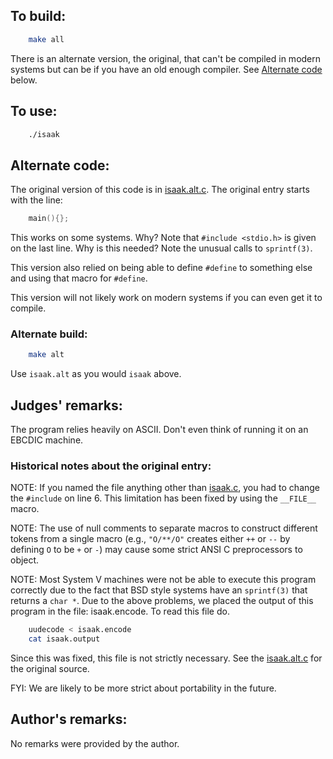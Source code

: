 ## To build:

```sh
    make all
```

There is an alternate version, the original, that can't be compiled in modern
systems but can be if you have an old enough compiler. See [Alternate
code](#alternate-code) below.


## To use:

```sh
    ./isaak
```


## Alternate code:

The original version of this code is in [isaak.alt.c](isaak.alt.c).
The original entry starts with the line:

```c
    main(){};
```

This works on some systems.  Why?  Note that `#include <stdio.h>` is given on
the last line.  Why is this needed?  Note the unusual calls to `sprintf(3)`.

This version also relied on being able to define `#define` to something else and
using that macro for `#define`.

This version will not likely work on modern systems if you can even get it to
compile.


### Alternate build:

```sh
    make alt
```

Use `isaak.alt` as you would `isaak` above.


## Judges' remarks:

The program relies heavily on ASCII.  Don't even think of running it on
an EBCDIC machine.

### Historical notes about the original entry:

NOTE: If you named the file anything other than [isaak.c](isaak.c), you had to
change the `#include` on line 6. This limitation has been fixed by using the
`__FILE__` macro.

NOTE: The use of null comments to separate macros to construct different tokens
from a single macro (e.g., `"O/**/O"` creates either `++` or `--` by defining
`O` to be `+` or `-`) may cause some strict ANSI C preprocessors to object.

NOTE: Most System V machines were not be able to execute this program correctly
due to the fact that BSD style systems have an `sprintf(3)` that returns a `char
*`.  Due to the above problems, we placed the output of this program in the
file: isaak.encode.  To read this file do.

```sh
    uudecode < isaak.encode
    cat isaak.output
```

Since this was fixed, this file is not strictly necessary. See the
[isaak.alt.c](isaak.alt.c) for the original source.

FYI: We are likely to be more strict about portability in the future.


## Author's remarks:

No remarks were provided by the author.


<!--

    Copyright © 1984-2024 by Landon Curt Noll. All Rights Reserved.

    You are free to share and adapt this file under the terms of this license:

	Creative Commons Attribution-ShareAlike 4.0 International (CC BY-SA 4.0)

    For more information, see:

	https://creativecommons.org/licenses/by-sa/4.0/

-->
